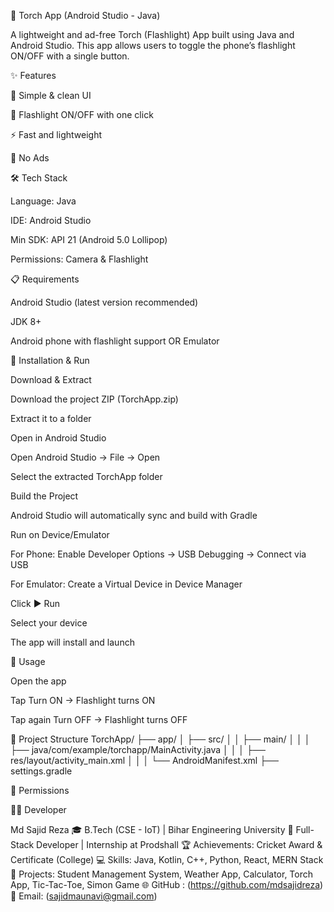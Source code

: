 🔦 Torch App (Android Studio - Java)

A lightweight and ad-free Torch (Flashlight) App built using Java and Android Studio.
This app allows users to toggle the phone’s flashlight ON/OFF with a single button.

✨ Features

📱 Simple & clean UI

🔦 Flashlight ON/OFF with one click

⚡ Fast and lightweight

🚫 No Ads

🛠 Tech Stack

Language: Java

IDE: Android Studio

Min SDK: API 21 (Android 5.0 Lollipop)

Permissions: Camera & Flashlight

📋 Requirements

Android Studio (latest version recommended)

JDK 8+

Android phone with flashlight support OR Emulator

🚀 Installation & Run

Download & Extract

Download the project ZIP (TorchApp.zip)

Extract it to a folder

Open in Android Studio

Open Android Studio → File → Open

Select the extracted TorchApp folder

Build the Project

Android Studio will automatically sync and build with Gradle

Run on Device/Emulator

For Phone: Enable Developer Options → USB Debugging → Connect via USB

For Emulator: Create a Virtual Device in Device Manager

Click ▶ Run

Select your device

The app will install and launch

📱 Usage

Open the app

Tap Turn ON → Flashlight turns ON

Tap again Turn OFF → Flashlight turns OFF

📂 Project Structure
TorchApp/
 ├── app/
 │   ├── src/
 │   │   ├── main/
 │   │   │   ├── java/com/example/torchapp/MainActivity.java
 │   │   │   ├── res/layout/activity_main.xml
 │   │   │   └── AndroidManifest.xml
 ├── settings.gradle

🔑 Permissions
<uses-permission android:name="android.permission.CAMERA" />
<uses-feature android:name="android.hardware.camera.flash" android:required="true" />

👨‍💻 Developer

Md Sajid Reza
🎓 B.Tech (CSE -  IoT) | Bihar Engineering University
💼 Full-Stack Developer | Internship at Prodshall
🏆 Achievements: Cricket Award & Certificate (College)
💻 Skills: Java, Kotlin, C++, Python, React, MERN Stack
📌 Projects: Student Management System, Weather App, Calculator, Torch App, Tic-Tac-Toe, Simon Game
🌐 GitHub : (https://github.com/mdsajidreza)
📧 Email: (sajidmaunavi@gmail.com)
